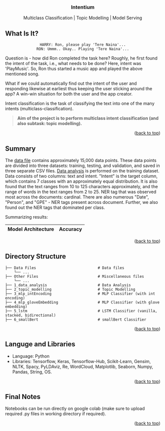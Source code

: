 <!-- PROJECT NAME -->

<br />
<div align="center">
  <h3 align="center">Intentium</h3>
  <p align="center">
    Multiclass Classification | Topic Modelling | Model Serving
  </p>
</div>

<!-- ABOUT PROJECT -->
## What Is It?
<div align="center">

    HARRY: Ron, please play 'Tere Naina'...
    RON: Ummm.. Okay.. Playing 'Tere Naina'...
    
</div>

Question is - how did Ron completed the task here? Roughly, he first found the intent of the task, i.e., what needs to be done? Here, intent was 'PlayMusic'. So, Ron thus started a music app and played the above mentioned song.

What if we could automatically find out the intent of the user and responding likewise at earliest thus keeping the user sticking around the app? A win-win situation for both the user and the app creator.

Intent classification is the task of classifying the text into one of the many intents (multiclass-classification).

> <b>Aim of the project is to perform multiclass intent classification (and also subtask: topic modelling).</b>

<p align="right">(<a href="#top">back to top</a>)</p>


<!-- PROJECT SUMMARY -->
## Summary

The <a href="Data">data file</a> contains approximately 15,000 data points. These data points are divided into three datasets: training, testing, and validation, and saved in three separate CSV files. <a href="1_data_analysis.ipynb">Data analysis</a> is performed on the training dataset. Data consists of two columns: text and intent. "Intent" is the target column, which contains 7 classes with an approximately equal distribution. It is also found that the text ranges from 10 to 125 characters approximately, and the range of words in the text ranges from 2 to 25. NER tag that was observed most across the documents: cardinal. There are also numerous "Date", "Person", and "GPE" - NER tags present across document. Further, we also found out the NER tags that dominated per class.

Summarizing results:

<div align="center">

Model Architecture | Accuracy
:----------------: | :----------------:
 

</div>

<p align="right">(<a href="#top">back to top</a>)</p>


<!-- Project Directory Structure -->
## Directory Structure
```
├── Data Files                            # Data files              
    └── ...         
├── Other Files                           # Miscellaneous files
    └── ...
├── 1_data_analysis                       # Data Analysis
├── 2_topic_modelling                     # Topic Modelling
├── 3_mlp_intEncoding                     # MLP Classifier (with int encoding)
├── 4_mlp_gloveEmbedding                  # MLP Classifier (with glove embedding)
├── 5_lstm                                # LSTM Classifier (vanilla, stacked, bidirectional)
├── 6_smallBert                           # smallBert Classifier
```

<p align="right">(<a href="#top">back to top</a>)</p>


<!-- Tools and Libraries used -->
## Languge and Libraries

*   Language: Python
*   Libraries: Tensorflow, Keras, Tensorflow-Hub, Scikit-Learn, Gensim, NLTK, Spacy, PyLDAviz, Re, WordCloud, Matplotlib, Seaborn, Numpy, Pandas, String, OS.

<p align="right">(<a href="#top">back to top</a>)</p>

<!-- Final Notes -->
## Final Notes

Notebooks can be run directly on google colab (make sure to upload required .py files in working directory if required).

<p align="right">(<a href="#top">back to top</a>)</p>
